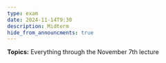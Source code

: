 ```yaml
---
type: exam
date: 2024-11-14T9:30
description: Midterm
hide_from_announcments: true
---
```

**Topics:** Everything through the November 7th lecture
